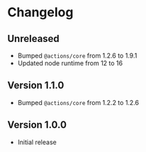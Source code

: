 # Changelog

## Unreleased

- Bumped `@actions/core` from 1.2.6 to 1.9.1
- Updated node runtime from 12 to 16

## Version 1.1.0

- Bumped `@actions/core` from 1.2.2 to 1.2.6

## Version 1.0.0

- Initial release
